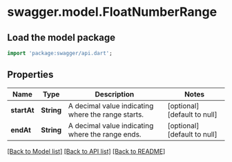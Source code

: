 # swagger.model.FloatNumberRange

## Load the model package
```dart
import 'package:swagger/api.dart';
```

## Properties
Name | Type | Description | Notes
------------ | ------------- | ------------- | -------------
**startAt** | **String** | A decimal value indicating where the range starts. | [optional] [default to null]
**endAt** | **String** | A decimal value indicating where the range ends. | [optional] [default to null]

[[Back to Model list]](../README.md#documentation-for-models) [[Back to API list]](../README.md#documentation-for-api-endpoints) [[Back to README]](../README.md)

